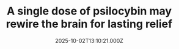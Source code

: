 ---
title: "A single dose of psilocybin may rewire the brain for lasting relief"
date: 2025-10-02T13:10:21.000Z
category: Health
externalLink: "https://www.sciencedaily.com/releases/2025/10/251002073959.htm"
image: ""
excerpt: "Penn researchers found that psilocybin can calm brain circuits tied to pain and mood, easing both physical suffering and emotional distress in animal studies. The compound works in the anterior cingulate cortex, bypassing injury sites and offering a dual benefit for pain and depression. Unlike opioids, psilocybin is non-addictive and may provide relief lasting weeks.…"
---